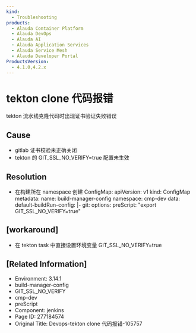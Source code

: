 ```yaml
---
kind:
  - Troubleshooting
products:
  - Alauda Container Platform
  - Alauda DevOps
  - Alauda AI
  - Alauda Application Services
  - Alauda Service Mesh
  - Alauda Developer Portal
ProductsVersion:
  - 4.1.0,4.2.x
---
```

<!-- A type of document that involves encountering a fault, diagnosing it, performing root cause analysis, and providing solutions. -->

# tekton clone 代码报错

tekton 流水线克隆代码时出现证书验证失败错误

## Cause
- gitlab 证书校验未正确关闭
- tekton 的 GIT_SSL_NO_VERIFY=true 配置未生效

## Resolution
- 在构建所在 namespace 创建 ConfigMap:
apiVersion: v1
kind: ConfigMap
metadata:
  name: build-manager-config
  namespace: cmp-dev
data:
  default-buildRun-config: |-
    git:
      options:
        preScript: "export GIT_SSL_NO_VERIFY=true"

## [workaround]
- 在 tekton task 中直接设置环境变量 GIT_SSL_NO_VERIFY=true

## [Related Information]
- Environment: 3.14.1
- build-manager-config
- GIT_SSL_NO_VERIFY
- cmp-dev
- preScript
- Component: jenkins
- Page ID: 277184574
- Original Title: Devops-tekton clone 代码报错-105757
